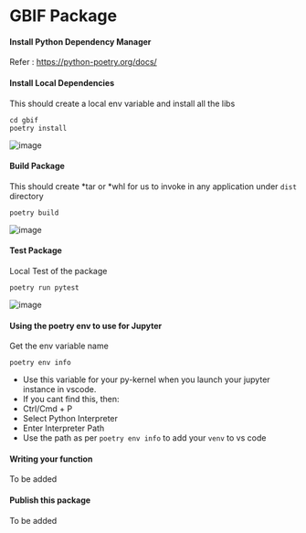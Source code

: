 # GBIF Package

#### Install Python Dependency Manager

Refer : https://python-poetry.org/docs/


#### Install Local Dependencies
This should create a local env variable and install all the libs
```
cd gbif
poetry install
```
![image](https://user-images.githubusercontent.com/65660549/179351282-ec1c04d5-eb6f-41e5-b2a7-72b82e7689ab.png)


#### Build Package
This should create *tar or *whl for us to invoke in any application under ```dist``` directory 
```
poetry build
```
![image](https://user-images.githubusercontent.com/65660549/179351304-744af1a2-5e9f-45e3-bd20-9e58a9647abb.png)


#### Test Package
Local Test of the package
```
poetry run pytest
```
![image](https://user-images.githubusercontent.com/65660549/179351333-e04b4352-876b-4901-bb26-76e3381e8ed6.png)


#### Using the poetry env to use for Jupyter
Get the env variable name
```
poetry env info
```
- Use this variable for your py-kernel when you launch your jupyter instance in vscode. 
- If you cant find this, then:
- Ctrl/Cmd + P
- Select Python Interpreter
- Enter Interpreter Path
- Use the path as per ```poetry env info``` to add your ``venv`` to vs code

#### Writing your function
To be added

#### Publish this package
To be added
